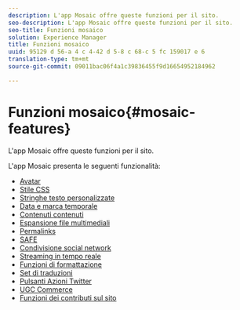 ```yaml
---
description: L'app Mosaic offre queste funzioni per il sito.
seo-description: L'app Mosaic offre queste funzioni per il sito.
seo-title: Funzioni mosaico
solution: Experience Manager
title: Funzioni mosaico
uuid: 95129 d 56-a 4 c 4-42 d 5-8 c 68-c 5 fc 159017 e 6
translation-type: tm+mt
source-git-commit: 09011bac06f4a1c39836455f9d16654952184962

---
```



# Funzioni mosaico{#mosaic-features}

L'app Mosaic offre queste funzioni per il sito.



L'app Mosaic presenta le seguenti funzionalità:

* [Avatar](/help/using/c-features-livefyre/c-styling-features/c-avatars.md#c_avatars)
* [Stile CSS](/help/using/c-features-livefyre/c-styling-features/c-css-styling-branding.md#c_css_styling_branding)
* [Stringhe testo personalizzate](/help/using/c-features-livefyre/c-custom-text-strings.md#c_custom_text_strings)
* [Data e marca temporale](/help/using/c-features-livefyre/c-styling-features/c-date-and-timestamp.md#c_date_and_timestamp)
* [Contenuti contenuti](/help/using/c-features-livefyre/c-content-collection-tags/c-featured-content.md#c_featured_content)
* [Espansione file multimediali](/help/using/c-features-livefyre/c-enagement-features.md#section_pmq_ycm_d1b)
* [Permalinks](/help/using/c-features-livefyre/c-content-collection-tags/c-permalinks.md#c_permalinks)
* [SAFE](/help/using/c-features-livefyre/c-about-moderation/c-moderation.md#c_moderation)
* [Condivisione social network](/help/using/c-features-livefyre/c-social-sharing/c-social-sharing.md#c_social_sharing)
* [Streaming in tempo reale](/help/using/c-features-livefyre/c-content-behavior-features/c-content-behavior-features.md#section_emd_syl_d1b)
* [Funzioni di formattazione](/help/using/c-features-livefyre/c-styling-features/c-styling-features.md#c_styling_features)
* [Set di traduzioni](/help/using/c-settings-other/c-translation-sets/c-translation-sets.md#c_translation_sets)
* [Pulsanti Azioni Twitter](/help/using/c-features-livefyre/c-enagement-features.md#section_uzm_ldm_d1b)
* [UGC Commerce](/help/using/c-features-livefyre/c-ugc-commerce.md#c_ugc_commerce)
* [Funzioni dei contributi sul sito](/help/using/c-features-livefyre/c-on-site-contribution-features.md#section_vzs_t2s_d1b)

